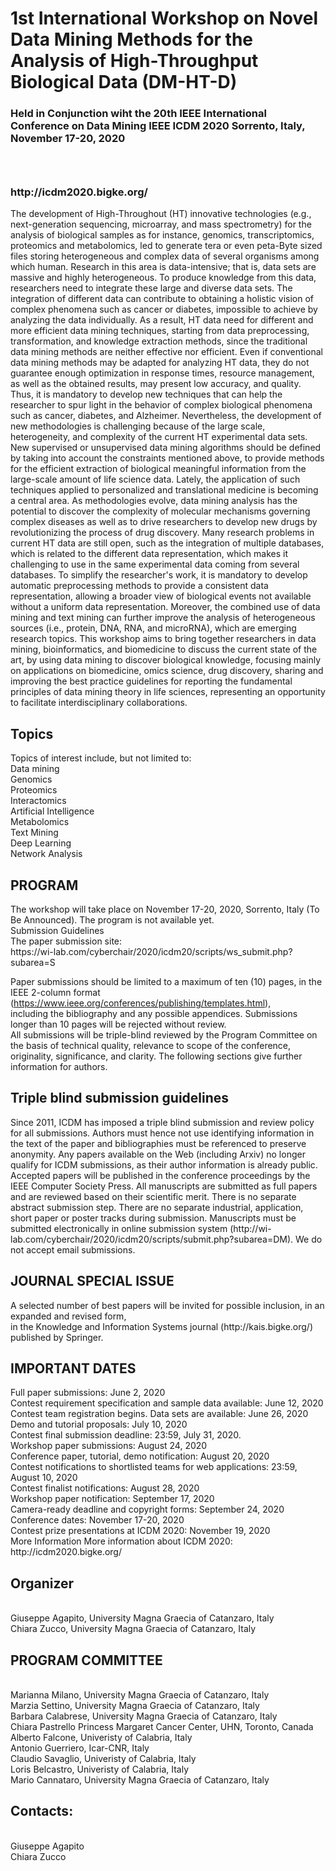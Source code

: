  <body>
 <h1>1st International Workshop on Novel Data Mining Methods for the Analysis of High-Throughput Biological Data (DM-HT-D)</h1>

<h3>Held in Conjunction wiht the 20th IEEE International Conference on Data Mining  IEEE ICDM 2020 Sorrento, Italy, November 17-20, 2020<h3> <br>
<h3>http://icdm2020.bigke.org/</h3>
<p>The development of High-Throughout (HT) innovative technologies (e.g., next-generation sequencing, microarray, and mass spectrometry)
for the analysis of biological samples as for instance, genomics, transcriptomics, proteomics and metabolomics, led to generate tera or 
even peta-Byte sized files storing heterogeneous and complex data of several organisms among which human. 
Research in this area is data-intensive; that is, data sets are massive and highly heterogeneous.
To produce knowledge from this data, researchers need to integrate these large and diverse data sets. The integration of different data 
can contribute to obtaining a holistic vision of complex phenomena such as cancer or diabetes, impossible to achieve by analyzing the data 
individually. 
As a result, HT data need for different and more efficient data mining techniques, starting from data preprocessing, transformation, and 
knowledge extraction methods, since the traditional data mining methods are neither effective nor efficient. Even if conventional data 
mining methods may be adapted for analyzing HT data, they do not guarantee enough optimization in response times, resource management, 
as well as the obtained results, may present low accuracy, and quality. Thus, it is mandatory to develop new techniques that can help 
the researcher to spur light in the behavior of complex biological phenomena such as cancer, diabetes, and Alzheimer.
Nevertheless, the development of new methodologies is challenging because of the large scale, heterogeneity, and complexity of the current 
HT experimental data sets. 
New supervised or unsupervised data mining algorithms should be defined by taking into account the constraints mentioned above, 
to provide methods for the efficient extraction of biological meaningful information from the large-scale amount of life science data. 
Lately, the application of such techniques applied to personalized and translational medicine is becoming a central area. As methodologies
evolve, data mining analysis has the potential to discover the complexity of molecular mechanisms governing complex diseases as well as 
to drive researchers to develop new drugs by revolutionizing the process of drug discovery.
Many research problems in current HT data are still open, such as the integration of multiple databases, which is related to the 
different data representation, which makes it challenging to use in the same experimental data coming from several databases. 
To simplify the researcher's work, it is mandatory to develop automatic preprocessing methods to provide a consistent data representation, 
allowing a broader view of biological events not available without a uniform data representation. Moreover, the combined use of data mining
and text mining can further improve the analysis of heterogeneous sources (i.e., protein, DNA, RNA, and microRNA), which are emerging 
research topics.
This workshop aims to bring together researchers in data mining, bioinformatics, and biomedicine to discuss the current state of the art, 
by using data mining to discover biological knowledge, focusing mainly on applications on biomedicine, omics science, drug discovery, 
sharing and improving the best practice guidelines for reporting the fundamental principles of data mining theory in life sciences, 
representing an opportunity to facilitate interdisciplinary collaborations.</p>

<h2>Topics</h2>
Topics of interest include, but not limited to:<br>
Data mining<br>
Genomics<br>
Proteomics<br>
Interactomics<br>
Artificial Intelligence<br>
Metabolomics<br>
Text Mining<br>
Deep Learning<br>
Network Analysis<br>

<h2>PROGRAM</h2>
The workshop will take place on November 17-20, 2020, Sorrento, Italy (To Be Announced). The program is not available yet.<br>
Submission Guidelines<br>
The paper submission site:<br>
https://wi-lab.com/cyberchair/2020/icdm20/scripts/ws_submit.php?subarea=S <br>

Paper submissions should be limited to a maximum of ten (10) pages, in the IEEE 2-column format (https://www.ieee.org/conferences/publishing/templates.html),<br> 
including the bibliography and any possible appendices. Submissions longer than 10 pages will be rejected without review. <br> 
All submissions will be triple-blind reviewed by the Program Committee on the basis of technical quality, relevance to scope of the conference, 
originality, significance, and clarity. The following sections give further information for authors.<br>

   <h2>Triple blind submission guidelines</h2>
Since 2011, ICDM has imposed a triple blind submission and review policy for all submissions. Authors must hence not use 
identifying information in the text of the paper and bibliographies must be referenced to preserve anonymity. 
Any papers available on the Web (including Arxiv) no longer qualify for ICDM submissions, as their author information is already public.
Accepted papers will be published in the conference proceedings by the IEEE Computer Society Press. All manuscripts are submitted as full papers and are reviewed based on their scientific merit. There is no separate abstract submission step. There are no separate industrial, application, short paper or poster tracks during submission. Manuscripts must be submitted electronically in online submission system (http://wi-lab.com/cyberchair/2020/icdm20/scripts/submit.php?subarea=DM). We do not accept email submissions.
   <h2>JOURNAL SPECIAL ISSUE</h2>
A selected number of best papers will be invited for possible inclusion, in an expanded and revised form, <br>
in the Knowledge and Information Systems journal (http://kais.bigke.org/) published by Springer.<br>

   <h2>IMPORTANT DATES </h2>
Full paper submissions: June 2, 2020 <br>
Contest requirement specification and sample data available: June 12, 2020<br>
Contest team registration begins. Data sets are available: June 26, 2020<br>
Demo and tutorial proposals: July 10, 2020<br>
Contest final submission deadline: 23:59, July 31, 2020.<br>
Workshop paper submissions: August 24, 2020<br>
Conference paper, tutorial, demo notification: August 20, 2020<br>
Contest notifications to shortlisted teams for web applications: 23:59, August 10, 2020<br>
Contest finalist notifications: August 28, 2020<br>
Workshop paper notification: September 17, 2020<br>
Camera-ready deadline and copyright forms: September 24, 2020<br>
Conference dates: November 17-20, 2020<br>
Contest prize presentations at ICDM 2020: November 19, 2020<br>
More Information
More information about ICDM 2020: http://icdm2020.bigke.org/<br>

   <h2>Organizer</h2><br>
Giuseppe Agapito, University Magna Graecia of Catanzaro, Italy<br>
Chiara Zucco, University Magna Graecia of Catanzaro, Italy<br>

   <h2>PROGRAM COMMITTEE</h2><br>
Marianna Milano, University Magna Graecia of Catanzaro, Italy<br>
Marzia Settino, University Magna Graecia of Catanzaro, Italy<br>
Barbara Calabrese, University Magna Graecia of Catanzaro, Italy<br>
Chiara Pastrello Princess Margaret Cancer Center, UHN, Toronto, Canada<br>
Alberto Falcone, Univeristy of Calabria, Italy<br>
Antonio Guerriero, Icar-CNR, Italy<br>
Claudio Savaglio, Univeristy of Calabria, Italy<br>
Loris Belcastro, Univeristy of Calabria, Italy<br>
Mario Cannataro, University Magna Graecia of Catanzaro, Italy<br>

<h2>Contacts:</h2><br>
Giuseppe Agapito<br>
Chiara Zucco<br>
</body>
